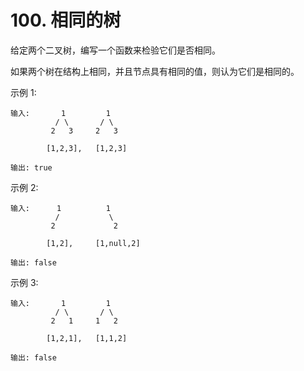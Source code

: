 # 100. 相同的树
给定两个二叉树，编写一个函数来检验它们是否相同。

如果两个树在结构上相同，并且节点具有相同的值，则认为它们是相同的。

示例 1:
```
输入:       1         1
          / \       / \
         2   3     2   3

        [1,2,3],   [1,2,3]

输出: true
```
示例 2:
```
输入:      1          1
          /           \
         2             2

        [1,2],     [1,null,2]

输出: false
```
示例 3:
```
输入:       1         1
          / \       / \
         2   1     1   2

        [1,2,1],   [1,1,2]

输出: false
```